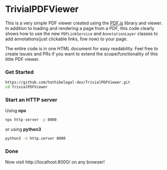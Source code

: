 # TrivialPDFViewer

This is a very simple PDF viewer created using the [PDF.js](https://github.com/mozilla/pdf.js/) library and viewer. In addition to loading and rendering a page from a PDF, this code clearly shows how to use the new `PDFLinkService` and `AnnotationLayer` classes to add annotations(just clickable links, fow now) to your page.

The entire code is in one HTML document for easy readability. Feel free to create issues and PRs if you want to extend the scope/functionality of this little PDF viewer.

### Get Started

```bash
https://github.com/hathibelagal-dev/TrivialPDFViewer.git
cd TrivialPDFViewer
```

### Start an HTTP server

Using **npx**
```bash
npx http-server -p 8000
```

or using **python3**
```bash
python3 -m http.server 8000
```

### Done

Now visit http://localhost:8000/ on any browser!
